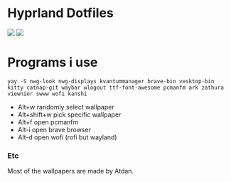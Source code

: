 <h1 align: center> Hyprland Dotfiles</h1>

<img src="https://raw.githubusercontent.com/xangelkawaiix/dotfiles/master/desktop.png">
<img src="https://raw.githubusercontent.com/xangelkawaiix/dotfiles/master/wlogout.png">

# Programs i use 
```yay -S nwg-look nwg-displays kvantummanager brave-bin vesktop-bin kitty catnap-git waybar wlogout ttf-font-awesome pcmanfm ark zathura viewnior swww wofi kanshi```

- Alt+w randomly select wallpaper
- Alt+shift+w pick specific wallpaper
- Alt+f open pcmanfm
- Alt-i open brave browser
- Alt-d open wofi (rofi but wayland)

### Etc
Most of the wallpapers are made by Atdan.
